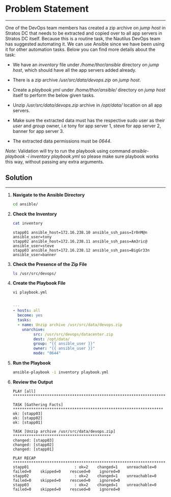 # Problem Statement

---
One of the DevOps team members has created a zip archive on _jump host_ in Stratos DC that needs to be extracted and copied over to all app servers in Stratos DC itself. Because this is a routine task, the Nautilus DevOps team has suggested automating it. We can use Ansible since we have been using it for other automation tasks. Below you can find more details about the task:

- We have an _inventory_ file under _/home/thor/ansible_ directory on _jump host_, which should have all the app servers added already.

- There is a zip archive _/usr/src/data/devops.zip_ on _jump host_.

- Create a _playbook.yml_ under _/home/thor/ansible/_ directory on _jump host_ itself to perform the below given tasks.

- Unzip _/usr/src/data/devops.zip_ archive in _/opt/data/_ location on all app servers.

- Make sure the extracted data must has the respective sudo user as their _user_ and _group_ owner, i.e tony for app server 1, steve for app server 2, banner for app server 3.

- The extracted data permissions must be _0644_.

_Note_: Validation will try to run the playbook using command _ansible-playbook -i inventory playbook.yml_ so please make sure playbook works this way, without passing any extra arguments.

## Solution

---

1. **Navigate to the Ansible Directory**

   ```bash
   cd ansible/
   ```

2. **Check the Inventory**

   ```bash
   cat inventory 
   ```

     ```plaintext
     stapp01 ansible_host=172.16.238.10 ansible_ssh_pass=Ir0nM@n ansible_user=tony
     stapp02 ansible_host=172.16.238.11 ansible_ssh_pass=Am3ric@ ansible_user=steve
     stapp03 ansible_host=172.16.238.12 ansible_ssh_pass=BigGr33n ansible_user=banner
     ```

3. **Check the Presence of the Zip File**

   ```bash
   ls /usr/src/devops/
   ```

4. **Create the Playbook File**

   ```plain
   vi playbook.yml
   ```

   ```yaml
   
   ---
   - hosts: all
     become: yes
     tasks:
     - name: Unzip archive /usr/src/data/devops.zip
       unarchive:
            src: /usr/src/devops/datacenter.zip
            dest: /opt/data/
            group: "{{ ansible_user }}"
            owner: "{{ ansible_user }}"
            mode: "0644"
   ```

5. **Run the Playbook**

   ```bash
   ansible-playbook -i inventory playbook.yml
   ```

6. **Review the Output**

   ```plain
   PLAY [all] ******************************************************************************

   TASK [Gathering Facts] ******************************************************************
   ok: [stapp03]
   ok: [stapp02]
   ok: [stapp01]

   TASK [Unzip archive /usr/src/data/devops.zip] *******************************************
   changed: [stapp03]
   changed: [stapp02]
   changed: [stapp01]

   PLAY RECAP ******************************************************************************
   stapp01                    : ok=2    changed=1    unreachable=0    failed=0    skipped=0    rescued=0    ignored=0
   stapp02                    : ok=2    changed=1    unreachable=0    failed=0    skipped=0    rescued=0    ignored=0
   stapp03                    : ok=2    changed=1    unreachable=0    failed=0    skipped=0    rescued=0    ignored=0
   ```
